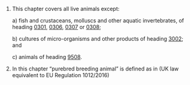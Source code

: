 1. This chapter covers all live animals except:

    a) fish and crustaceans, molluscs and other aquatic invertebrates, of heading [0301](/headings/0301), [0306](/headings/0306), [0307](/headings/0307) or [0308](/headings/0308);

    b) cultures of micro-organisms and other products of heading [3002](/headings/3002); and

    c) animals of heading [9508](/headings/9508).

2. In this chapter “purebred breeding animal” is defined as in (UK law equivalent to EU Regulation 1012/2016)
